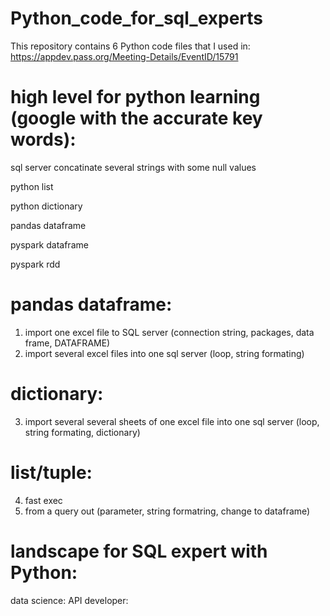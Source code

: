 # Python_code_for_sql_experts
This repository contains 6 Python code files that I used in: 
https://appdev.pass.org/Meeting-Details/EventID/15791

# high level for python learning (google with the accurate key words):

sql server    concatinate several strings with some null values

python list

python dictionary

pandas dataframe

pyspark dataframe

pyspark rdd


# pandas dataframe:
1. import one excel file to SQL server (connection string, packages, data frame, DATAFRAME)
2. import several excel files into one sql server (loop, string formating)
# dictionary: 
3. import several several sheets of one excel file into one sql server (loop, string formating, dictionary)
# list/tuple:
4. fast exec
5. from a query out (parameter, string formatring, change to dataframe)
 

# landscape for SQL expert with Python:
data science:
API developer:
